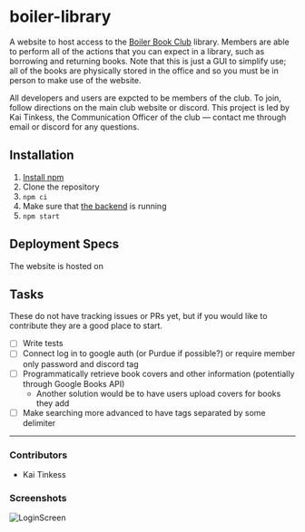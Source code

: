 # boiler-library

A website to host access to the [Boiler Book Club](https://boilerbookclub.com) library. Members are able to perform all of the actions that you can expect in a library, such as borrowing and returning books. Note that this is just a GUI to simplify use; all of the books are physically stored in the office and so you must be in person to make use of the website.

All developers and users are expcted to be members of the club. To join, follow directions on the main club website or discord. This project is led by Kai Tinkess, the Communication Officer of the club — contact me through email or discord for any questions.

## Installation

1. [Install npm](https://docs.npmjs.com/downloading-and-installing-node-js-and-npm)
1. Clone the repository
2. `npm ci`
3. Make sure that [the backend](https://github.com/BoilerBookClub/club-library) is running
4. `npm start`

## Deployment Specs

The website is hosted on 

## Tasks

These do not have tracking issues or PRs yet, but if you would like to contribute they are a good place to start.

- [ ] Write tests
- [ ] Connect log in to google auth (or Purdue if possible?) or require member only password and discord tag
- [ ] Programmatically retrieve book covers and other information (potentially through Google Books API)
    - Another solution would be to have users upload covers for books they add
- [ ] Make searching more advanced to have tags separated by some delimiter 

----
### Contributors

- Kai Tinkess

### Screenshots

![LoginScreen](/screenshots/loginscreen.png)



